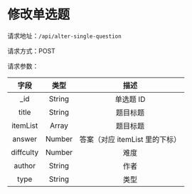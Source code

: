 # 修改单选题

请求地址：`/api/alter-single-question`

请求方式：POST


请求参数：


| 字段 | 类型   | 描述 |
| :---:  | :----: | :----: |
| _id | String | 单选题 ID |
| title | String | 题目标题 |
| itemList | Array | 题目标题 |
| answer | Number | 答案（对应 itemList 里的下标） |
| diffculty | Number | 难度 |
| author | String | 作者 |
| type | String | 类型 |